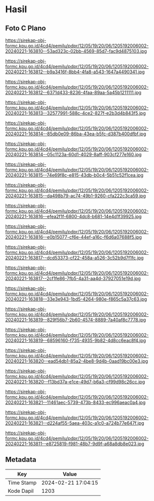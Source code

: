 # Hasil

## Foto C Plano

https://sirekap-obj-formc.kpu.go.id/4cd4/pemilu/pdpr/12/05/19/20/06/1205192006002-20240221-163810--53ad323c-02bb-4569-85d7-fac9d4875103.jpg

https://sirekap-obj-formc.kpu.go.id/4cd4/pemilu/pdpr/12/05/19/20/06/1205192006002-20240221-163812--b9a3416f-8bb4-4fa8-a543-1647a4490341.jpg

https://sirekap-obj-formc.kpu.go.id/4cd4/pemilu/pdpr/12/05/19/20/06/1205192006002-20240221-163812--6371d433-8236-4faa-89aa-5a45b1211111.jpg

https://sirekap-obj-formc.kpu.go.id/4cd4/pemilu/pdpr/12/05/19/20/06/1205192006002-20240221-163813--32577991-588c-4ce2-827f-e2b3d4b843f5.jpg

https://sirekap-obj-formc.kpu.go.id/4cd4/pemilu/pdpr/12/05/19/20/06/1205192006002-20240221-163814--85db0e09-86ba-43ea-b5fc-d387b400dfbf.jpg

https://sirekap-obj-formc.kpu.go.id/4cd4/pemilu/pdpr/12/05/19/20/06/1205192006002-20240221-163814--05c1123a-60d1-4029-8aff-903cf277e160.jpg

https://sirekap-obj-formc.kpu.go.id/4cd4/pemilu/pdpr/12/05/19/20/06/1205192006002-20240221-163815--74e69f8c-e815-43db-b0c4-5b51c52f1cea.jpg

https://sirekap-obj-formc.kpu.go.id/4cd4/pemilu/pdpr/12/05/19/20/06/1205192006002-20240221-163815--da498b79-ac74-49b1-9260-cfa222c3ca59.jpg

https://sirekap-obj-formc.kpu.go.id/4cd4/pemilu/pdpr/12/05/19/20/06/1205192006002-20240221-163816--efea2f1f-6800-4dc8-b681-14e4d1f39925.jpg

https://sirekap-obj-formc.kpu.go.id/4cd4/pemilu/pdpr/12/05/19/20/06/1205192006002-20240221-163816--e0b15077-cf6e-44ef-a16c-f6d6a07688f5.jpg

https://sirekap-obj-formc.kpu.go.id/4cd4/pemilu/pdpr/12/05/19/20/06/1205192006002-20240221-163817--dcd53373-cf22-458a-a526-3c52b9d7f1fc.jpg

https://sirekap-obj-formc.kpu.go.id/4cd4/pemilu/pdpr/12/05/19/20/06/1205192006002-20240221-163817--2cf1fe86-7fb5-4a31-aa4d-37927051e19d.jpg

https://sirekap-obj-formc.kpu.go.id/4cd4/pemilu/pdpr/12/05/19/20/06/1205192006002-20240221-163818--33e3e943-1bd5-4264-980e-f865c5a37c63.jpg

https://sirekap-obj-formc.kpu.go.id/4cd4/pemilu/pdpr/12/05/19/20/06/1205192006002-20240221-163819--829f56b7-2b60-4574-8889-7a40af8c7778.jpg

https://sirekap-obj-formc.kpu.go.id/4cd4/pemilu/pdpr/12/05/19/20/06/1205192006002-20240221-163819--68596160-f735-4935-9b82-4d8cc6eac8f4.jpg

https://sirekap-obj-formc.kpu.go.id/4cd4/pemilu/pdpr/12/05/19/20/06/1205192006002-20240221-163820--ead54db1-85a2-4be8-9d4b-0aad19bc00e3.jpg

https://sirekap-obj-formc.kpu.go.id/4cd4/pemilu/pdpr/12/05/19/20/06/1205192006002-20240221-163820--f13bd37a-e1ce-49d7-b6a3-cf99d98c26cc.jpg

https://sirekap-obj-formc.kpu.go.id/4cd4/pemilu/pdpr/12/05/19/20/06/1205192006002-20240221-163821--11461aec-5739-473b-8433-ec996aeac0a4.jpg

https://sirekap-obj-formc.kpu.go.id/4cd4/pemilu/pdpr/12/05/19/20/06/1205192006002-20240221-163821--d224af55-5aea-403c-a1c0-a724b77e647f.jpg

https://sirekap-obj-formc.kpu.go.id/4cd4/pemilu/pdpr/12/05/19/20/06/1205192006002-20240221-163811--e8725819-f981-48b7-9d9f-a68a8db8e023.jpg


## Metadata

| Key        | Value               |
| ---------- | ------------------- |
| Time Stamp | 2024-02-21 17:04:15 |
| Kode Dapil | 1203                |



